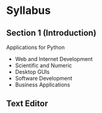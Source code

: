 # Syllabus

## Section 1 (Introduction)
Applications for Python
- Web and Internet Development
- Scientific and Numeric
- Desktop GUIs
- Software Development
- Business Applications

Text Editor
- 


